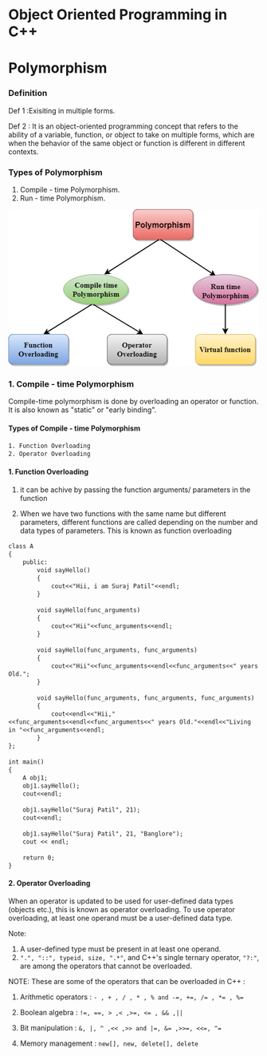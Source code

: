 # Object Oriented Programming in C++

# Polymorphism

### Definition
Def 1 :Exisiting in multiple forms.

Def 2 : It is an object-oriented programming concept that refers to the ability of a variable, function, or object to take on multiple forms, which are when the behavior of the same object or function is different in different contexts.


### Types of Polymorphism
1. Compile - time Polymorphism.
2. Run - time Polymorphism.

![Alt text](image.png)

### 1. Compile - time Polymorphism
Compile-time polymorphism is done by overloading an operator or function. It is also known as "static" or "early binding".

#### Types of Compile - time Polymorphism
    1. Function Overloading
    2. Operator Overloading


#### 1. Function Overloading
1. it can be achive by passing the function arguments/ parameters in the function

2. When we have two functions with the same name but different parameters, different functions are called depending on the number and data types of parameters. This is known as function overloading

```
class A 
{
    public:
        void sayHello()
        {
            cout<<"Hii, i am Suraj Patil"<<endl;
        }

        void sayHello(func_arguments)
        {
            cout<<"Hii"<<func_arguments<<endl;
        }

        void sayHello(func_arguments, func_arguments)
        {
            cout<<"Hii"<<func_arguments<<endl<<func_arguments<<" years Old.";
        }

        void sayHello(func_arguments, func_arguments, func_arguments)
        {
            cout<<endl<<"Hii,"<<func_arguments<<endl<<func_arguments<<" years Old."<<endl<<"Living in "<<func_arguments<<endl;
        }
};

int main()
{
    A obj1;
    obj1.sayHello();
    cout<<endl;

    obj1.sayHello("Suraj Patil", 21);
    cout<<endl;

    obj1.sayHello("Suraj Patil", 21, "Banglore");
    cout << endl;

    return 0;
}

```

#### 2. Operator Overloading

When an operator is updated to be used for user-defined data types (objects etc.), this is known as operator overloading. To use operator overloading, at least one operand must be a user-defined data type.

Note:
1. A user-defined type must be present in at least one operand.
2. `".", "::", typeid, size, ".*"`, and C++'s single ternary operator, `"?:"`, are among the operators that cannot be overloaded.

NOTE: 
These are some of the operators that can be overloaded in C++ :

1. Arithmetic operators : `- , + , / , * , % and -=, +=, /= , *= , %=`

2. Boolean algebra : `!=, ==, > ,< ,>=, <= , && ,||`

3. Bit manipulation : `&, |, ^ ,<< ,>> and |=, &= ,>>=, <<=, ^=`

4. Memory management : `new[], new, delete[], delete`


